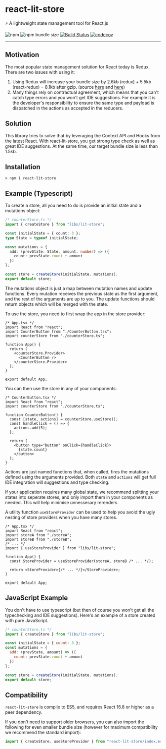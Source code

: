 # react-lit-store

⚡️ A lightweight state management tool for React.js

![npm](https://img.shields.io/npm/v/react-lit-store.svg)
![npm bundle
size](https://img.shields.io/bundlephobia/minzip/react-lit-store.svg)
[![Build
Status](https://travis-ci.org/QingqiShi/react-lit-store.svg?branch=master)](https://travis-ci.org/QingqiShi/react-lit-store)
[![codecov](https://codecov.io/gh/QingqiShi/react-lit-store/branch/master/graph/badge.svg)](https://codecov.io/gh/QingqiShi/react-lit-store)

<hr>

## Motivation

The most popular state management solution for React today is Redux. There are two
issues with using it:

1. Using Redux will increase your bundle size by 2.6kb
   (redux) + 5.5kb (react-redux) = 8.1kb after gzip. (source
   [here](https://bundlephobia.com/result?p=redux@4.0.4) and
   [here](https://bundlephobia.com/result?p=react-redux@7.1.1))
2. Many things rely on contractual agreement, which means that you can't catch
   type errors and you won't get IDE suggestions. For example it is the
   developer's responsibility to ensure the same type and payload is dispatched
   in the actions as accepted in the reducers.

## Solution

This library tries to solve that by leveraging the Context API and Hooks from
the latest React. With react-lit-store, you get strong type check as well as
great IDE suggestions. At the same time, our target bundle size is less than 1.5kb.

## Installation

```
> npm i react-lit-store
```

## Example (Typescript)

To create a store, all you need to do is provide an initial state and a
mutations object:

```ts
/* counterStore.ts */
import { createStore } from "libs/lit-store";

const initialState = { count: 3 };
type State = typeof initialState;

const mutations = {
  add: (prevState: State, amount: number) => ({
    count: prevState.count + amount
  })
};

const store = createStore(initialState, mutations);
export default store;
```

The mutations object is just a map between mutation names and
update functions. Every mutation receives the previous state as the first
argument, and the rest of the arguments are up to you. The update functions
should return objects which will be merged with the state.

To use the store, you need to first wrap the app in the store provider:

```tsx
/* App.tsx */
import React from "react";
import CounterButton from "./CounterButton.tsx";
import counterStore from "./counterStore.ts";

function App() {
  return (
    <counterStore.Provider>
      <CounterButton />
    </counterStore.Provider>
  );
}

export default App;
```

You can then use the store in any of your components:

```tsx
/* CounterButton.tsx */
import React from "react";
import counterStore from "./counterStore.ts";

function CounterButton() {
  const [state, actions] = counterStore.useStore();
  const handleClick = () => {
    actions.add(5);
  };

  return (
    <button type="button" onClick={handleClick}>
      {state.count}
    </button>
  );
}
```

Actions are just named functions that, when called, fires the mutations defined
using the arguments provided. Both `state` and `actions` will get full IDE integration will suggestions
and
type checking.

If your application requires many global state, we recommend splitting your
states into seperate stores, and only import them in your components as needed.
This will help minimise unnessesary rerenders.

A utility function `useStoreProvider` can be used to help you avoid the ugly nesting of store
providers when you have many stores.

```tsx
/* App.tsx */
import React from "react";
import storeA from "./storeA";
import storeB from "./storeB";
/* ... */
import { useStoreProvider } from "libs/lit-store";

function App() {
  const StoreProvider = useStoreProvider(storeA, storeB /* ... */);

  return <StoreProvider>{/* ... */}</StoreProvider>;
}

export default App;
```

## JavaScript Example

You don't have to use typescript (but then of course you won't get all the
typechecking and IDE suggestions). Here's an example of a store created with
pure JavaScript.

```js
/* counterStore.ts */
import { createStore } from "libs/lit-store";

const initialState = { count: 3 };
const mutations = {
  add: (prevState, amount) => ({
    count: prevState.count + amount
  })
};

const store = createStore(initialState, mutations);
export default store;
```

## Compatibility

`react-lit-store` is compile to ES5, and requires React 16.8 or higher as a peer
dependency.

If you don't need to support older browsers, you can also import the following
for even smaller bundle size (however for maximum compatibility we recommend the
standard import):

```ts
import { createStore, useStoreProvider } from "react-lit-store/index.es";
```
